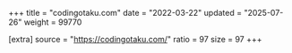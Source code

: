 +++
title = "codingotaku.com"
date = "2022-03-22"
updated = "2025-07-26"
weight = 99770

[extra]
source = "https://codingotaku.com/"
ratio = 97
size = 97
+++

